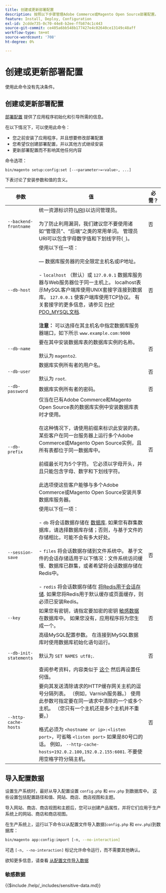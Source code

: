 ```yaml
---
title: 创建或更新部署配置
description: 按照以下步骤管理Adobe Commerce或Magento Open Source部署配置。
feature: Install, Deploy, Configuration
exl-id: 2cdde735-0c70-44e8-b2ee-ffb874c1c443
source-git-commit: ce405a6bb548b177427e4c02640ce13149c48aff
workflow-type: tm+mt
source-wordcount: '708'
ht-degree: 0%

---
```


# 创建或更新部署配置

使用此命令没有先决条件。

## 创建或更新部署配置

[部署配置](../../configuration/reference/deployment-files.md) 提供了应用程序初始化和引导所需的信息。

在以下情况下，可以使用此命令：

* 您之前安装了应用程序，并且想要修改部署配置
* 您希望仅创建部署配置，并以其他方式继续安装
* 更新部署配置而不影响其他任何内容

命令选项：

```bash
bin/magento setup:config:set [--<parameter>=<value>, ...]
```

下表讨论了安装参数和值的含义。

| 参数 | 值 | 必需？ |
|--- |--- |--- |
| `--backend-frontname` | 统一资源标识符([URI](https://www.w3.org/Protocols/rfc2616/rfc2616-sec3.html#sec3.2))以访问管理员。<br><br>为了防止利用漏洞，我们建议您不要使用诸如“管理员”、“后端”之类的常用单词。 管理员URI可以包含字母数字值和下划线字符(`_`)。 | 否 |
| `--db-host` | 使用以下任一项：<br><br> — 数据库服务器的完全限定主机名或IP地址。<br><br>- `localhost` （默认）或 `127.0.0.1` 数据库服务器与Web服务器位于同一主机上。 localhost表示MySQL客户端库使用UNIX套接字连接到数据库。 `127.0.0.1` 使客户端库使用TCP协议。 有关套接字的更多信息，请参见 [PHP PDO_MYSQL文档](https://www.php.net/manual/en/ref.pdo-mysql.php).<br><br>**注意：** 可以选择在其主机名中指定数据库服务器端口，如下所示 `www.example.com:9000` | 否 |
| `--db-name` | 要在其中安装数据库表的数据库实例的名称。<br><br>默认为 `magento2`. | 否 |
| `--db-user` | 数据库实例所有者的用户名。<br><br>默认为 `root`. | 否 |
| `--db-password` | 数据库实例所有者的密码。 | 否 |
| `--db-prefix` | 仅当在已有Adobe Commerce和Magento Open Source表的数据库实例中安装数据库表时才使用。<br><br>在这种情况下，请使用前缀来标识此安装的表。 某些客户在同一台服务器上运行多个Adobe Commerce或Magento Open Source实例，且所有表都位于同一数据库中。<br><br>前缀最长可为5个字符。 它必须以字母开头，并且只能包含字母、数字和下划线字符。<br><br>此选项使这些客户能够与多个Adobe Commerce或Magento Open Source安装共享数据库服务器。 | 否 |
| `--session-save` | 使用以下任一项：<br><br>- `db` 将会话数据存储在 [数据库](https://developer.adobe.com/commerce/php/development/cache/partial/database-caching/). 如果您有群集数据库，请选择数据库存储；否则，与基于文件的存储相比，可能不会有多大好处。<br><br>- `files` 将会话数据存储到文件系统中。 基于文件的会话存储适用于以下情况：文件系统访问缓慢、数据库已群集，或者希望将会话数据存储在Redis中。<br><br>- `redis` 将会话数据存储在 [将Redis用于会话存储](../../configuration/cache/config-redis.md). 如果您将Redis用于默认缓存或页面缓存，则必须已安装Redis。 | 否 |
| `--key` | 如果您有密钥，请指定要加密的密钥 [敏感数据](#sensitive-data) 在数据库中。 如果您没有，应用程序将为您生成一个。 | 否 |
| `--db-init-statements` | 高级MySQL配置参数。 在连接到MySQL数据库时使用数据库初始化语句运行。<br><br>默认为 `SET NAMES utf8;`.<br><br>查阅参考资料，内容类似于 [这个](https://dev.mysql.com/doc/refman/5.6/en/server-options.html) 然后再设置任何值。 | 否 |
| `--http-cache-hosts` | 要向其发送清除请求的HTTP缓存网关主机的逗号分隔列表。 （例如，Varnish服务器。） 使用此参数可指定要在同一请求中清除的一个或多个主机。 （您只有一个主机还是多个主机并不重要。）<br><br>格式必须为 `<hostname or ip>:<listen port>`，可省略 `<listen port>` 如果是80号口的话。 例如， `--http-cache-hosts=192.0.2.100,192.0.2.155:6081`. 不要使用空格字符分隔主机。 | 否 |

## 导入配置数据

设置生产系统时，最好从导入配置设置 `config.php` 和 `env.php` 到数据库中。
这些设置包括配置路径和值、网站、商店、商店视图和主题。

导入网站、商店、商店视图和主题后，您可以创建产品属性，并将它们应用于生产系统上的网站、商店和商店视图。

在生产系统上，运行以下命令以从配置文件导入数据(`config.php` 和 `env.php`)到数据库：

```bash
bin/magento app:config:import [-n, --no-interaction]
```

可选 `[-n, --no-interaction]` 标记允许命令运行，而不需要其他确认。

欲知更多信息，请查看 [从配置文件导入数据](../../configuration/cli/import-configuration.md)

### 敏感数据

{{$include /help/_includes/sensitive-data.md}}
